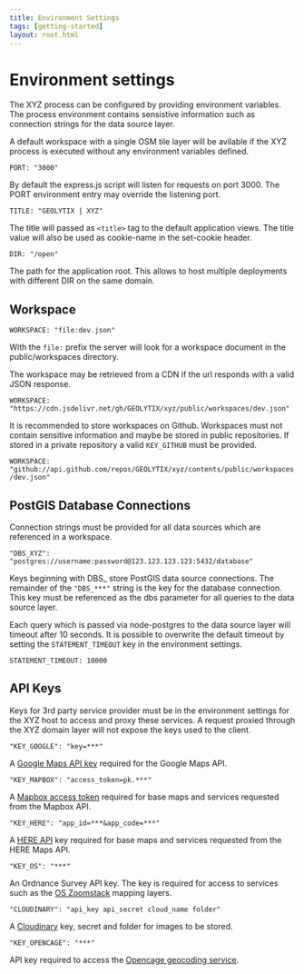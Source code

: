 ```yaml
---
title: Environment Settings
tags: [getting-started]
layout: root.html
---
```


# Environment settings

The XYZ process can be configured by providing environment variables. The process environment contains sensistive information such as connection strings for the data source layer.

A default workspace with a single OSM tile layer will be avilable if the XYZ process is executed without any environment variables defined.

`PORT: "3000"`

By default the express.js script will listen for requests on port 3000. The PORT environment entry may override the listening port. 

`TITLE: "GEOLYTIX | XYZ"`

The title will passed as `<title>` tag to the default application views. The title value will also be used as cookie-name in the set-cookie header.

`DIR: "/open"`

The path for the application root. This allows to host multiple deployments with different DIR on the same domain.

## Workspace

`WORKSPACE: "file:dev.json"`

With the `file:` prefix the server will look for a workspace document in the public/workspaces directory.

The workspace may be retrieved from a CDN if the url responds with a valid JSON response.

`WORKSPACE: "https://cdn.jsdelivr.net/gh/GEOLYTIX/xyz/public/workspaces/dev.json"`

It is recommended to store workspaces on Github. Workspaces must not contain sensitive information and maybe be stored in public repositories. If stored in a private repository a valid `KEY_GITHUB` must be provided.

`WORKSPACE: "github://api.github.com/repos/GEOLYTIX/xyz/contents/public/workspaces/dev.json"`


## PostGIS Database Connections

Connection strings must be provided for all data sources which are referenced in a workspace.

`"DBS_XYZ": "postgres://username:password@123.123.123.123:5432/database"`

Keys beginning with DBS\_ store PostGIS data source connections. The remainder of the `"DBS_***"` string is the key for the database connection. This key must be referenced as the dbs parameter for all queries to the data source layer.

Each query which is passed via node-postgres to the data source layer will timeout after 10 seconds. It is possible to overwrite the default timeout by setting the `STATEMENT_TIMEOUT` key in the environment settings.

`STATEMENT_TIMEOUT: 10000`

## API Keys

Keys for 3rd party service provider must be in the environment settings for the XYZ host to access and proxy these services. A request proxied through the XYZ domain layer will not expose the keys used to the client.

`"KEY_GOOGLE": "key=***"`

A [Google Maps API key](https://developers.google.com/maps/documentation/javascript/get-api-key) required for the Google Maps API.

`"KEY_MAPBOX": "access_token=pk.***"`

A [Mapbox access token](https://www.mapbox.com/help/how-access-tokens-work) required for base maps and services requested from the Mapbox API.

`"KEY_HERE": "app_id=***&app_code=***"`

A [HERE API](https://developer.here.com) key required for base maps and services requested from the HERE Maps API.

`"KEY_OS": "***"`

An Ordnance Survey API key. The key is required for access to services such as the [OS Zoomstack](https://www.ordnancesurvey.co.uk/business-government/tools-support/open-zoomstack-support) mapping layers.

`"CLOUDINARY": "api_key api_secret cloud_name folder"`

A [Cloudinary](https://cloudinary.com/) key, secret and folder for images to be stored.

`"KEY_OPENCAGE": "***"`

API key required to access the [Opencage geocoding service](https://opencagedata.com/api).
